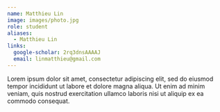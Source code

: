 ```yaml
---
name: Matthieu Lin
image: images/photo.jpg
role: student
aliases:
  - Matthieu Lin
links:
  google-scholar: 2rq3dnsAAAAJ
  email: linmatthieu@gmail.com
---
```


Lorem ipsum dolor sit amet, consectetur adipiscing elit, sed do eiusmod tempor
incididunt ut labore et dolore magna aliqua. Ut enim ad minim veniam, quis
nostrud exercitation ullamco laboris nisi ut aliquip ex ea commodo consequat.
